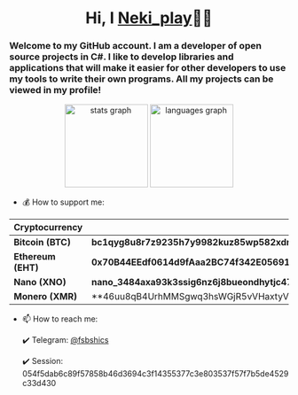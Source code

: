 <h1 align="center">Hi, I <a href="https://github.com/Nekiplay">Neki_play</a>👋🏻</h1>
<h3>Welcome to my GitHub account. I am a developer of open source projects in C#. I like to develop libraries and applications that will make it easier for other developers to use my tools to write their own programs. All my projects can be viewed in my profile!</h3>

<div align="center">
  <img src="https://github-readme-stats.vercel.app/api?username=NekiPlay&hide_title=false&hide_rank=false&show_icons=true&include_all_commits=true&count_private=true&disable_animations=false&theme=dracula&locale=en&hide_border=false&order=1" height="150" alt="stats graph"  />
  <img src="https://github-readme-stats.vercel.app/api/top-langs?username=NekiPlay&locale=en&hide_title=false&layout=compact&card_width=320&langs_count=5&theme=dracula&hide_border=false&order=2" height="150" alt="languages graph"  />
</div>

* 💰 How to support me:

| Cryptocurrency     | Addresses                                                           |
|--------------------|-----------------------------------------------------------------------|
| **Bitcoin (BTC)**  | **bc1qyg8u8r7z9235h7y9982kuz85wp582xdmkhm0hc**                        |
| **Ethereum (EHT)** | **0x70B44EEdf0614d9fAaa2BC74f342E056919cEA2E**                        |
| **Nano (XNO)**     | **nano_3484axa93k3ssig6nz6j8bueondhytjc47gbpfiqgm87tdzbjf74hzyeomei** |
| **Monero (XMR)**     | **46uu8qB4UrhMMSgwq3hsWGjR5vVHaxtyV4FS6J7mtU8ZaDdn1ykYXJUH9sSNPht62wBToFwTjZSD5Bff2QWgmosc4Zc

* 📫 How to reach me:

  ✔️ Telegram: <a href="https://t.me/fsbshics">@fsbshics</a>
  
  ✔️ Session: <a>054f5dab6c89f57858b46d3694c3f14355377c3e803537f57f7b5de4529c33d430</a>

